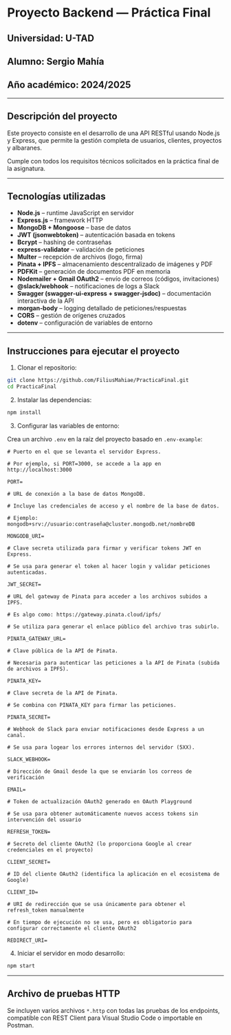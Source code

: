 # Proyecto Backend — Práctica Final

## Universidad: U-TAD
## Alumno: Sergio Mahía
## Año académico: 2024/2025

---

## Descripción del proyecto

Este proyecto consiste en el desarrollo de una API RESTful usando Node.js y Express, que permite la gestión completa de usuarios, clientes, proyectos y albaranes.

Cumple con todos los requisitos técnicos solicitados en la práctica final de la asignatura.

---

## Tecnologías utilizadas

- **Node.js** – runtime JavaScript en servidor  
- **Express.js** – framework HTTP  
- **MongoDB + Mongoose** – base de datos 
- **JWT (jsonwebtoken)** – autenticación basada en tokens  
- **Bcrypt** – hashing de contraseñas  
- **express‑validator** – validación de peticiones  
- **Multer** – recepción de archivos (logo, firma)  
- **Pinata + IPFS** – almacenamiento descentralizado de imágenes y PDF  
- **PDFKit** – generación de documentos PDF en memoria  
- **Nodemailer + Gmail OAuth2** – envío de correos (códigos, invitaciones)  
- **@slack/webhook** – notificaciones de logs a Slack  
- **Swagger (swagger‑ui‑express + swagger‑jsdoc)** – documentación interactiva de la API  
- **morgan‑body** – logging detallado de peticiones/respuestas  
- **CORS** – gestión de orígenes cruzados  
- **dotenv** – configuración de variables de entorno  

---

## Instrucciones para ejecutar el proyecto

1. Clonar el repositorio:

```bash
git clone https://github.com/FiliusMahiae/PracticaFinal.git
cd PracticaFinal
```

2. Instalar las dependencias:

```bash
npm install
```

3. Configurar las variables de entorno:

Crea un archivo `.env` en la raíz del proyecto basado en `.env-example`:

```env
# Puerto en el que se levanta el servidor Express.

# Por ejemplo, si PORT=3000, se accede a la app en http://localhost:3000

PORT=

# URL de conexión a la base de datos MongoDB.

# Incluye las credenciales de acceso y el nombre de la base de datos.

# Ejemplo: mongodb+srv://usuario:contraseña@cluster.mongodb.net/nombreDB

MONGODB_URI=

# Clave secreta utilizada para firmar y verificar tokens JWT en Express.

# Se usa para generar el token al hacer login y validar peticiones autenticadas.

JWT_SECRET=

# URL del gateway de Pinata para acceder a los archivos subidos a IPFS.

# Es algo como: https://gateway.pinata.cloud/ipfs/

# Se utiliza para generar el enlace público del archivo tras subirlo.

PINATA_GATEWAY_URL=

# Clave pública de la API de Pinata.

# Necesaria para autenticar las peticiones a la API de Pinata (subida de archivos a IPFS).

PINATA_KEY=

# Clave secreta de la API de Pinata.

# Se combina con PINATA_KEY para firmar las peticiones.

PINATA_SECRET=

# Webhook de Slack para enviar notificaciones desde Express a un canal.

# Se usa para logear los errores internos del servidor (5XX).

SLACK_WEBHOOK=

# Dirección de Gmail desde la que se enviarán los correos de verificación

EMAIL=

# Token de actualización OAuth2 generado en OAuth Playground

# Se usa para obtener automáticamente nuevos access tokens sin intervención del usuario

REFRESH_TOKEN=

# Secreto del cliente OAuth2 (lo proporciona Google al crear credenciales en el proyecto)

CLIENT_SECRET=

# ID del cliente OAuth2 (identifica la aplicación en el ecosistema de Google)

CLIENT_ID=

# URI de redirección que se usa únicamente para obtener el refresh_token manualmente

# En tiempo de ejecución no se usa, pero es obligatorio para configurar correctamente el cliente OAuth2

REDIRECT_URI=

```

4. Iniciar el servidor en modo desarrollo:

```bash
npm start
```

---

## Archivo de pruebas HTTP

Se incluyen varios archivos `*.http` con todas las pruebas de los endpoints, compatible con REST Client para Visual Studio Code o importable en Postman.
